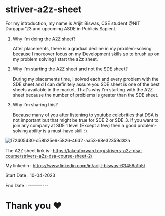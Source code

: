 # striver-a2z-sheet

For my introduction, my name is Arijit Biswas, CSE student @NIT Durgapur'23 and upcoming ASDE in Publicis Sapient.

1. Why I'm doing the A2Z sheet?

   After placements, there is a gradual decline in my problem-solving because I moreover focus on my Development skills so to brush up on my problem solving I start the a2z sheet.

2. Why I'm starting the A2Z sheet and not the SDE sheet?

   During my placements time, I solved each and every problem with the SDE sheet and I can definitely assure you SDE sheet is one of the best sheets available in the market. That's why I'm starting with the A2Z sheet because the number of problems is greater than the SDE sheet.

3. Why I'm sharing this?

   Because many of you after listening to youtube celebrities that DSA is not important but that might be true for SDE 2 or SDE 3. If you want to join any company at SDE 1 level (Except a few) then a good problem-solving ability is a must-have skill :)


![172405430-c58b25e6-5826-46d2-aa53-68e32359d32a](https://user-images.githubusercontent.com/75790020/230783969-ac9fc11b-f5ce-4abd-ab11-684fbe170a9a.jpg)


The A2Z sheet link is : https://takeuforward.org/strivers-a2z-dsa-course/strivers-a2z-dsa-course-sheet-2/

My linkedin : https://www.linkedin.com/in/arijit-biswas-63456a1b5/

Start Date : 10-04-2023

End Date : ----------

# Thank you ❤️





